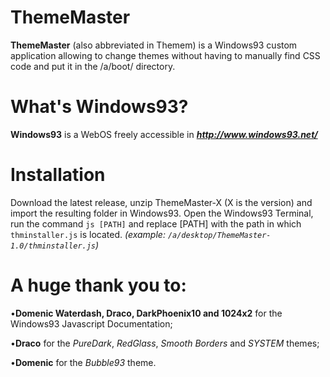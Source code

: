 # ThemeMaster
**ThemeMaster** (also abbreviated in Themem) is a Windows93 custom application allowing to change themes without having to manually find CSS code and put it in the /a/boot/ directory.
# What's Windows93?
**Windows93** is a WebOS freely accessible in ***http://www.windows93.net/***
# Installation
Download the latest release, unzip ThemeMaster-X (X is the version) and import the resulting folder in Windows93. Open the Windows93 Terminal, run the command `js [PATH]` and replace [PATH] with the path in which `thminstaller.js` is located. _(example: `/a/desktop/ThemeMaster-1.0/thminstaller.js`)_
# A huge thank you to:
•**Domenic Waterdash, Draco, DarkPhoenix10 and 1024x2** for the Windows93 Javascript Documentation;

•**Draco** for the _PureDark_, _RedGlass_, _Smooth Borders_ and _SYSTEM_ themes;

•**Domenic** for the _Bubble93_ theme.
